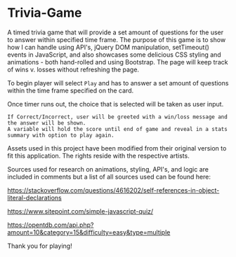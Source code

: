 # Trivia-Game
A timed trivia game that will provide a set amount of questions for the user to answer within specified time frame. The purpose of this game is to show how I can handle using API's, jQuery DOM manipulation, setTimeout() events in JavaScript, and also showcases some delicious CSS styling and animations - both hand-rolled and using Bootstrap. The page will keep track of wins v. losses without refreshing the page.

To begin player will select `Play` and has to answer a set amount of questions within the time frame specified on the card.

Once timer runs out, the choice that is selected will be taken as user input.

    If Correct/Incorrect, user will be greeted with a win/loss message and the answer will be shown. 
    A variable will hold the score until end of game and reveal in a stats summary with option to play again.

Assets used in this project have been modified from their original version to fit this application. The rights reside with the respective artists.

Sources used for research on animations, styling, API's, and logic are included in comments but a list of all sources used can be found here:

https://stackoverflow.com/questions/4616202/self-references-in-object-literal-declarations

https://www.sitepoint.com/simple-javascript-quiz/

https://opentdb.com/api.php?amount=10&category=15&difficulty=easy&type=multiple

Thank you for playing!